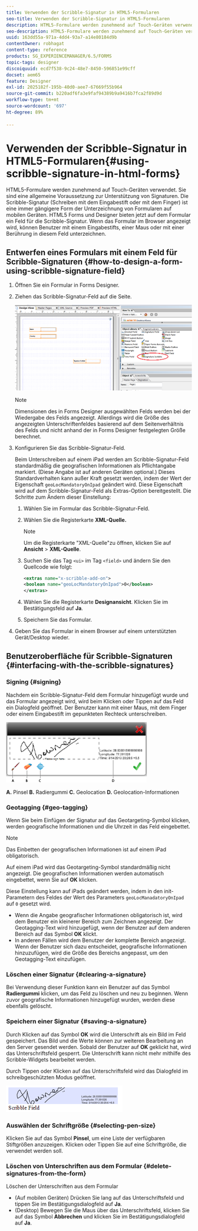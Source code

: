 ```yaml
---
title: Verwenden der Scribble-Signatur in HTML5-Formularen
seo-title: Verwenden der Scribble-Signatur in HTML5-Formularen
description: HTML5-Formulare werden zunehmend auf Touch-Geräten verwendet. Sie sind eine allgemeine Voraussetzung zur Unterstützung von Signaturen. Das Unterzeichnen von Dokumenten auf mobilen Geräten ist eine immer gängigere Form der Unterzeichnung von Formularen.
seo-description: HTML5-Formulare werden zunehmend auf Touch-Geräten verwendet. Sie sind eine allgemeine Voraussetzung zur Unterstützung von Signaturen. Das Unterzeichnen von Dokumenten auf mobilen Geräten ist eine immer gängigere Form der Unterzeichnung von Formularen.
uuid: 163dd55a-971a-4dd4-93a7-a14e80184d9b
contentOwner: robhagat
content-type: reference
products: SG_EXPERIENCEMANAGER/6.5/FORMS
topic-tags: designer
discoiquuid: ecd7f538-9c24-48e7-8450-596851e99cff
docset: aem65
feature: Designer
exl-id: 2025182f-195b-40d0-aee7-67669f55b964
source-git-commit: b220adf6fa3e9faf94389b9a9416b7fca2f89d9d
workflow-type: tm+mt
source-wordcount: '697'
ht-degree: 89%

---
```


# Verwenden der Scribble-Signatur in HTML5-Formularen{#using-scribble-signature-in-html-forms}

HTML5-Formulare werden zunehmend auf Touch-Geräten verwendet. Sie sind eine allgemeine Voraussetzung zur Unterstützung von Signaturen. Die Scribble-Signatur (Schreiben mit dem Eingabestift oder mit dem Finger) ist eine immer gängigere Form der Unterzeichnung von Formularen auf mobilen Geräten. HTML5 Forms und Designer bieten jetzt auf dem Formular ein Feld für die Scribble-Signatur. Wenn das Formular im Browser angezeigt wird, können Benutzer mit einem Eingabestifts, einer Maus oder mit einer Berührung in diesem Feld unterzeichnen.

## Entwerfen eines Formulars mit einem Feld für Scribble-Signaturen {#how-to-design-a-form-using-scribble-signature-field}

1. Öffnen Sie ein Formular in Forms Designer.
1. Ziehen das Scribble-Signatur-Feld auf die Seite.

   ![designer_scribble](assets/designer_scribble.png)

   >[!NOTE]
   >
   >Dimensionen des in Forms Designer ausgewählten Felds werden bei der Wiedergabe des Felds angezeigt. Allerdings wird die Größe des angezeigten Unterschriftenfeldes basierend auf dem Seitenverhältnis des Felds und nicht anhand der in Forms Designer festgelegten Größe berechnet.

1. Konfigurieren Sie das Scribble-Signatur-Feld.

   Beim Unterschreiben auf einem iPad werden am Scribble-Signatur-Feld standardmäßig die geografischen Informationen als Pflichtangabe markiert. (Diese Angabe ist auf anderen Geräten optional.) Dieses Standardverhalten kann außer Kraft gesetzt werden, indem der Wert der Eigenschaft `geoLocMandatoryOnIpad`   geändert wird. Diese Eigenschaft wird auf dem Scribble-Signatur-Feld als Extras-Option bereitgestellt. Die Schritte zum Ändern dieser Einstellung:

   1. Wählen Sie im Formular das Scribble-Signatur-Feld.
   1. Wählen Sie die Registerkarte **XML-Quelle.**

      >[!NOTE]
      >
      >Um die Registerkarte &quot;XML-Quelle&quot;zu öffnen, klicken Sie auf **Ansicht** > **XML-Quelle**.

   1. Suchen Sie das Tag `<ui>` im Tag `<field>` und ändern Sie den Quellcode wie folgt:

      ```xml
      <extras name="x-scribble-add-on">
      <boolean name="geoLocMandatoryOnIpad">0</boolean>
      </extras>
      ```

   1. Wählen Sie die Registerkarte **Designansicht**. Klicken Sie im Bestätigungsfeld auf **Ja**.
   1. Speichern Sie das Formular.

1. Geben Sie das Formular in einem Browser auf einem unterstützten Gerät/Desktop wieder.

## Benutzeroberfläche für Scribble-Signaturen {#interfacing-with-the-scribble-signatures}

### Signing {#signing}

Nachdem ein Scribble-Signatur-Feld dem Formular hinzugefügt wurde und das Formular angezeigt wird, wird beim Klicken oder Tippen auf das Feld ein Dialogfeld geöffnet. Der Benutzer kann mit einer Maus, mit dem Finger oder einem Eingabestift im gepunkteten Rechteck unterschreiben.

![Geolocation](assets/geolocation.png)

**A.** Pinsel  **B.** Radiergummi  **C.** Geolocation  **D.** Geolocation-Informationen

### Geotagging {#geo-tagging}

Wenn Sie beim Einfügen der Signatur auf das Geotargeting-Symbol klicken, werden geografische Informationen und die Uhrzeit in das Feld eingebettet.

>[!NOTE]
Das Einbetten der geografischen Informationen ist auf einem iPad obligatorisch.

Auf einem iPad wird das Geotargeting-Symbol standardmäßig nicht angezeigt. Die geografischen Informationen werden automatisch eingebettet, wenn Sie auf **OK** klicken.

Diese Einstellung kann auf iPads geändert werden, indem in den init-Parametern des Feldes der Wert des Parameters `geoLocManadatoryOnIpad` auf `0` gesetzt wird.

* Wenn die Angabe geografischer Informationen obligatorisch ist, wird dem Benutzer ein kleinerer Bereich zum Zeichnen angezeigt. Der Geotagging-Text wird hinzugefügt, wenn der Benutzer auf dem anderen Bereich auf das Symbol **OK** klickt.
* In anderen Fällen wird dem Benutzer der komplette Bereich angezeigt. Wenn der Benutzer sich dazu entscheidet, geografische Informationen hinzuzufügen, wird die Größe des Bereichs angepasst, um den Geotagging-Text einzufügen.

### Löschen einer Signatur  {#clearing-a-signature}

Bei Verwendung dieser Funktion kann ein Benutzer auf das Symbol **Radiergummi** klicken, um das Feld zu löschen und neu zu beginnen. Wenn zuvor geografische Informationen hinzugefügt wurden, werden diese ebenfalls gelöscht.

### Speichern einer Signatur  {#saving-a-signature}

Durch Klicken auf das Symbol **OK** wird die Unterschrift als ein Bild im Feld gespeichert. Das Bild und die Werte können zur weiteren Bearbeitung an den Server gesendet werden. Sobald der Benutzer auf **OK** geklickt hat, wird das Unterschriftsfeld gesperrt. Die Unterschrift kann nicht mehr mithilfe des Scribble-Widgets bearbeitet werden.

Durch Tippen oder Klicken auf das Unterschriftsfeld wird das Dialogfeld im schreibgeschützten Modus geöffnet.

![3](assets/3.png)

### Auswählen der Schriftgröße {#selecting-pen-size}

Klicken Sie auf das Symbol **Pinsel**, um eine Liste der verfügbaren Stiftgrößen anzuzeigen. Klicken oder Tippen Sie auf eine Schriftgröße, die verwendet werden soll.

### Löschen von Unterschriften aus dem Formular  {#delete-signatures-from-the-form}

Löschen der Unterschriften aus dem Formular

* (Auf mobilen Geräten) Drücken Sie lang auf das Unterschriftsfeld und tippen Sie im Bestätigungsdialogfeld auf **Ja**.
* (Desktop) Bewegen Sie die Maus über das Unterschriftsfeld, klicken Sie auf das Symbol **Abbrechen** und klicken Sie im Bestätigungsdialogfeld auf **Ja**.
